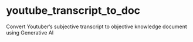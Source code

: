 # youtube_transcript_to_doc
Convert Youtuber‘s subjective transcript to objective knowledge document using Generative AI
